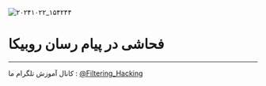 ![۲۰۲۴۱۰۲۲_۱۵۴۲۴۴](https://github.com/user-attachments/assets/fc639f28-c70d-4001-ac4e-c4dc96d5cba8)

# فحاشی در پیام رسان روبیکا
------
کانال آموزش تلگرام ما :
[@Filtering_Hacking](https://t.me/Filtering_Hacking)
